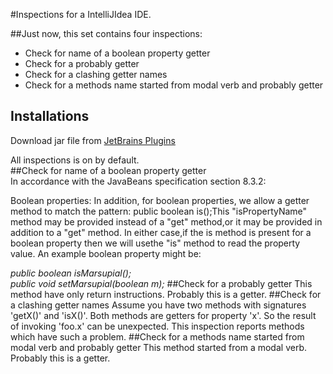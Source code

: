 #Inspections for a IntelliJIdea IDE.

##Just now, this set contains four inspections:     
* Check for name of a boolean property getter     
* Check for a probably getter   
* Check for a clashing getter names     
* Check for a methods name started from  modal verb and probably getter     

## Installations 
Download jar file from [JetBrains Plugins](https://plugins.jetbrains.com/plugin/8083?pr=)     

All inspections is on by default.    
##Check for name of a boolean property getter     
In accordance with the JavaBeans specification section 8.3.2:    
<p>Boolean properties:     
In addition, for boolean properties, we allow a getter method to match the pattern:
    public boolean is<PropertyName>();This "isPropertyName" method may be provided instead of a "get<PropertyName>" method,or it may be provided in addition to a "get<PropertyName>" method. In either case,if the is<PropertyName> method is present for a boolean property then we will usethe "is<PropertyName>" method to read the property value. An example boolean property might be:</p>
<em>public boolean isMarsupial(); <br> public void setMarsupial(boolean m);</em>
##Check for a probably getter   
This method have only return instructions. Probably this is a getter.
##Check for a clashing getter names
Assume you have two methods with signatures 'getX()' and 'isX()'.      
Both methods are getters for property 'x'. So the result of invoking
'foo.x' can be unexpected.
This inspection reports methods which have such a problem.
##Check for a methods name started from  modal verb and probably getter
This method started from a modal verb. Probably this is a getter.